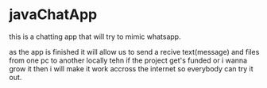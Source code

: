 # javaChatApp

this is a chatting app that will try to mimic whatsapp. 

as the app is finished it will allow us to send a recive text(message) and files from one pc to another locally tehn if the project get's funded or i wanna grow it then i will make it work accross the internet so everybody can try it out.
